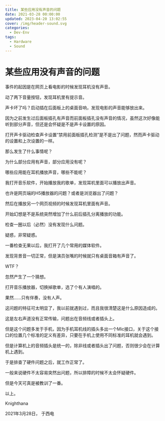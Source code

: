 ```yaml
---
title: 某些应用没有声音的问题
date: 2021-03-28 00:00:00
updated: 2023-04-20 13:02:55
cover: /img/header-sound.svg
categories:
  - Dev-Env
tags:
  - Hardware
  - Sound
---
```


# 某些应用没有声音的问题
 
事件的起因是在网页上看电影的时候发现耳机没有声音。

动了两下音量按钮，发现耳机里有提示音。

声卡坏了吗？启动插在后面板上的桌面音响，发现电影的声音能够放出来。

因为之前发生过后面板插孔有声音而前面板插孔没有声音的情况，虽然这次好像能听到部分声音，但还是会怀疑是不是声卡设置的原因。

打开声卡驱动检查声卡设置“禁用前面板插孔检测”是不是出了问题，然而声卡驱动的设置和上次设置的一样。

那么发生了什么事情呢？

为什么部分应用有声音，部分应用没有呢？

哪些应用能在耳机播放声音，哪些不能呢？

我打开音乐软件，开始播放我的歌单，发现耳机里面可以播放出声音。

也许是网页端的H5播放器的问题？或者是浏览器出了问题？

然后在播放另一个网页视频的时候发现耳机里面有声音。

开始幻想是不是系统突然增加了什么前后插孔分离播放的功能。

检查一圈以后（必然）没有发现什么问题。

疑惑，非常疑惑。

一番检查无果以后，我打开了几个常用的媒体软件。

发现背景音一切正常，但是演员张嘴的时候就只有桌面音箱有声音了。

WTF？

忽然产生了一个猜想。

打开音乐播放器，切换掉歌单，选了个有人演唱的。

果然......只有伴奏，没有人声。

这问题的特征可太明显了，我以前就遇到过，而且我很清楚这是什么原因造成的。

这是左右声道没有正常传输，问题出在音频线或者插头上。

但是这个问题多发于手机，因为手机耳机线的插头多出一个Mic接口，关于这个接口的位置几个标准的定义有差异，只要在手机上使用不同标准的耳机就会遇到。

但是计算机上的音频插头是统一的，除非线或者插头出了问题，否则很少会在计算机上遇到。

于是排查了硬件问题之后，就工作正常了。

一般来说硬件不太容易突然出问题，所以排障的时候不太会怀疑硬件。

但是今天可真是被教训了一番。

以上。

Knighthana

2021年3月28日， 于西电
